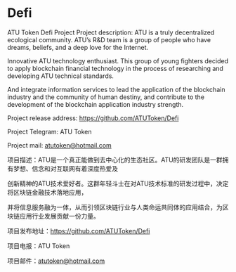 # Defi
ATU Token Defi Project
Project description: ATU is a truly decentralized ecological community. ATU’s R&D team is a group of people who have dreams, beliefs, and a deep love for the Internet.

Innovative ATU technology enthusiast. This group of young fighters decided to apply blockchain financial technology in the process of researching and developing ATU technical standards.

And integrate information services to lead the application of the blockchain industry and the community of human destiny, and contribute to the development of the blockchain application industry strength.

Project release address: https://github.com/ATUToken/Defi

Project Telegram: ATU Token

Project mail: atutoken@hotmail.com


项目描述：ATU是一个真正能做到去中心化的生态社区。ATU的研发团队是一群拥有梦想、信念和对互联网有着深度热爱及

创新精神的ATU技术爱好者。这群年轻斗士在对ATU技术标准的研发过程中，决定将区块链金融技术落地应用，

并将信息服务融为一体，从而引领区块链行业与人类命运共同体的应用结合，为区块链应用行业发展贡献一份力量。

项目发布地址：https://github.com/ATUToken/Defi

项目电报：ATU Token

项目邮件：atutoken@hotmail.com
